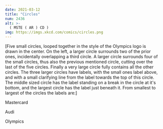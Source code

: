 ```yaml
---
date: 2021-03-12
title: "Circles"
num: 2436
alt: >-
  ( MSTE ( AR ) CD )
img: https://imgs.xkcd.com/comics/circles.png
---
```

[Five small circles, looped together in the style of the Olympics logo is drawn in the center. On the left, a larger circle surrounds two of the prior ones, incidentally overlapping a third circle. A larger circle surrounds four of the small circles, thus also the previous mentioned circle, cutting over the last of the five circles. Finally a very large circle fully contains all the other circles. The three larger circles have labels, with the small ones label above, and with a small clarifying line from the label towards the top of this circle. The middle sized circle has the label standing on a break in the circle at it's bottom, and the largest circle has the label just beneath it. From smallest to largest of the circles the labels are:]

Mastercard

Audi

Olympics